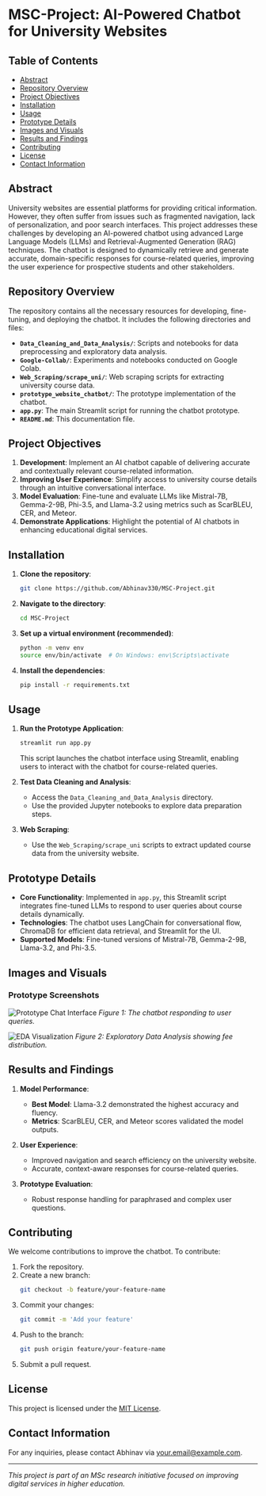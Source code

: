 # MSC-Project: AI-Powered Chatbot for University Websites

## Table of Contents

- [Abstract](#abstract)
- [Repository Overview](#repository-overview)
- [Project Objectives](#project-objectives)
- [Installation](#installation)
- [Usage](#usage)
- [Prototype Details](#prototype-details)
- [Images and Visuals](#images-and-visuals)
- [Results and Findings](#results-and-findings)
- [Contributing](#contributing)
- [License](#license)
- [Contact Information](#contact-information)

## Abstract

University websites are essential platforms for providing critical information. However, they often suffer from issues such as fragmented navigation, lack of personalization, and poor search interfaces. This project addresses these challenges by developing an AI-powered chatbot using advanced Large Language Models (LLMs) and Retrieval-Augmented Generation (RAG) techniques. The chatbot is designed to dynamically retrieve and generate accurate, domain-specific responses for course-related queries, improving the user experience for prospective students and other stakeholders.

## Repository Overview

The repository contains all the necessary resources for developing, fine-tuning, and deploying the chatbot. It includes the following directories and files:

- **`Data_Cleaning_and_Data_Analysis/`**: Scripts and notebooks for data preprocessing and exploratory data analysis.
- **`Google-Collab/`**: Experiments and notebooks conducted on Google Colab.
- **`Web_Scraping/scrape_uni/`**: Web scraping scripts for extracting university course data.
- **`prototype_website_chatbot/`**: The prototype implementation of the chatbot.
- **`app.py`**: The main Streamlit script for running the chatbot prototype.
- **`README.md`**: This documentation file.

## Project Objectives

1. **Development**: Implement an AI chatbot capable of delivering accurate and contextually relevant course-related information.
2. **Improving User Experience**: Simplify access to university course details through an intuitive conversational interface.
3. **Model Evaluation**: Fine-tune and evaluate LLMs like Mistral-7B, Gemma-2-9B, Phi-3.5, and Llama-3.2 using metrics such as ScarBLEU, CER, and Meteor.
4. **Demonstrate Applications**: Highlight the potential of AI chatbots in enhancing educational digital services.

## Installation

1. **Clone the repository**:
   ```bash
   git clone https://github.com/Abhinav330/MSC-Project.git
   ```

2. **Navigate to the directory**:
   ```bash
   cd MSC-Project
   ```

3. **Set up a virtual environment (recommended)**:
   ```bash
   python -m venv env
   source env/bin/activate  # On Windows: env\Scripts\activate
   ```

4. **Install the dependencies**:
   ```bash
   pip install -r requirements.txt
   ```

## Usage

1. **Run the Prototype Application**:
   ```bash
   streamlit run app.py
   ```
   This script launches the chatbot interface using Streamlit, enabling users to interact with the chatbot for course-related queries.

2. **Test Data Cleaning and Analysis**:
   - Access the `Data_Cleaning_and_Data_Analysis` directory.
   - Use the provided Jupyter notebooks to explore data preparation steps.

3. **Web Scraping**:
   - Use the `Web_Scraping/scrape_uni` scripts to extract updated course data from the university website.

## Prototype Details

- **Core Functionality**: Implemented in `app.py`, this Streamlit script integrates fine-tuned LLMs to respond to user queries about course details dynamically.
- **Technologies**: The chatbot uses LangChain for conversational flow, ChromaDB for efficient data retrieval, and Streamlit for the UI.
- **Supported Models**: Fine-tuned versions of Mistral-7B, Gemma-2-9B, Llama-3.2, and Phi-3.5.

## Images and Visuals

### Prototype Screenshots

![Prototype Chat Interface](images/prototype_chat.png)
*Figure 1: The chatbot responding to user queries.*

![EDA Visualization](images/eda_visual.png)
*Figure 2: Exploratory Data Analysis showing fee distribution.*

## Results and Findings

1. **Model Performance**:
   - **Best Model**: Llama-3.2 demonstrated the highest accuracy and fluency.
   - **Metrics**: ScarBLEU, CER, and Meteor scores validated the model outputs.

2. **User Experience**:
   - Improved navigation and search efficiency on the university website.
   - Accurate, context-aware responses for course-related queries.

3. **Prototype Evaluation**:
   - Robust response handling for paraphrased and complex user questions.

## Contributing

We welcome contributions to improve the chatbot. To contribute:

1. Fork the repository.
2. Create a new branch:
   ```bash
   git checkout -b feature/your-feature-name
   ```
3. Commit your changes:
   ```bash
   git commit -m 'Add your feature'
   ```
4. Push to the branch:
   ```bash
   git push origin feature/your-feature-name
   ```
5. Submit a pull request.

## License

This project is licensed under the [MIT License](LICENSE).

## Contact Information

For any inquiries, please contact Abhinav via [your.email@example.com](mailto:your.email@example.com).

---

*This project is part of an MSc research initiative focused on improving digital services in higher education.*
